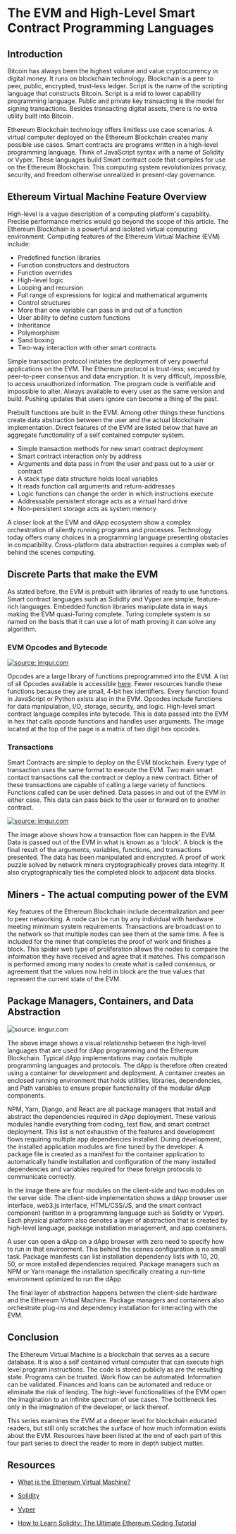 # The EVM and High-Level Smart Contract Programming Languages

## Introduction

Bitcoin has always been the highest volume and value cryptocurrency in digital money. It runs on blockchain technology. Blockchain is a peer to peer, public, encrypted, trust-less ledger. Script is the name of the scripting language that constructs Bitcoin. Script is a mid to lower capability programming language. Public and private key transacting is the model for signing transactions. Besides transacting digital assets, there is no extra utility built into Bitcoin. 

Ethereum Blockchain technology offers limitless use case scenarios. A virtual computer deployed on the Ethereum Blockchain creates many possible use cases. Smart contracts are programs written in a high-level programming language. Think of JavaScript syntax with a name of Solidity or Vyper.  These languages build Smart contract code that compiles for use on the Ethereum Blockchain. This computing system revolutionizes privacy, security, and freedom otherwise unrealized in present-day governance.

## Ethereum Virtual Machine Feature Overview

High-level is a vague description of a computing platform's capability. Precise performance metrics would go beyond the scope of this article. The Ethereum Blockchain is a powerful and isolated virtual computing environment. Computing features of the Ethereum Virtual Machine (EVM) include: 

* Predefined function libraries 
* Function constructors and destructors
* Function overrides 
* High-level logic
* Looping and recursion 
* Full range of expressions for logical and mathematical arguments
* Control structures
* More than one variable can pass in and out of a function 
* User ability to define custom functions 
* Inheritance
* Polymorphism 
* Sand boxing 
* Two-way interaction with other smart contracts 

Simple transaction protocol initiates the deployment of very powerful applications on the EVM. The Ethereum protocol is trust-less; secured by peer-to-peer consensus and data encryption. It is very difficult, impossible, to access unauthorized information. The program code is verifiable and impossible to alter. Always available to every user as the same version and build. Pushing updates that users ignore can become a thing of the past.

Prebuilt functions are built in the EVM.  Among other things these functions create data abstraction between the user and the actual blockchain implementation.  Direct features of the EVM are listed below that have an aggregate functionality of a self contained computer system.

* Simple transaction methods for new smart contract deployment
* Smart contract interaction only by address
* Arguments and data pass in from the user and pass out to a user or contract
* A stack type data structure holds local variables
* It reads function call arguments and return-addresses
* Logic functions can change the order in which instructions execute
* Addressable persistent storage acts as a virtual hard drive 
* Non-persistent storage acts as system memory

A closer look at the EVM and dApp ecosystem show a complex orchestration of silently running programs and processes. Technology today offers many choices in a programming language presenting obstacles in compatibility. Cross-platform data abstraction requires a complex web of behind the scenes computing. 

## Discrete Parts that make the EVM

As stated before, the EVM is prebuilt with libraries of ready to use functions. Smart contract languages such as Solidity and Vyper are simple, feature-rich languages. Embedded function libraries manipulate data in ways making the EVM quasi-Turing complete. Turing complete system is so named on the basis that it can use a lot of math proving it can solve any algorithm.

### EVM Opcodes and Bytecode

<a href="https://imgur.com/J3lKgEy"><img src="https://i.imgur.com/J3lKgEy.png" title="source: imgur.com" /></a>

Opcodes are a large library of functions preprogrammed into the EVM. A list of all Opcodes available is accessible [here](https://www.ethervm.io/#opcodes). Fewer resources handle these functions because they are small, 4-bit hex identifiers. Every function found in JavaScript or Python exists also in the EVM. Opcodes include functions for data manipulation, I/O, storage, security, and logic. High-level smart contract language compiles into bytecode. This is data passed into the EVM in hex that calls opcode functions and handles user arguments. The image located at the top of the page is a matrix of two digit hex opcodes. 

### Transactions

Smart Contracts are simple to deploy on the EVM blockchain. Every type of transaction uses the same format to execute the EVM. Two main smart contact transactions call the contract or deploy a new contract. Either of these transactions are capable of calling a large variety of functions. Functions called can be user defined. Data passes in and out of the EVM in either case. This data can pass back to the user or forward on to another contract.

<a href="https://imgur.com/bfKk7mY"><img src="https://i.imgur.com/bfKk7mY.png" title="source: imgur.com" /></a>

The image above shows how a transaction flow can happen in the EVM. Data is passed out of the EVM in what is known as a 'block'. A block is the final result of the arguments, variables, functions, and transactions presented. The data has been manipulated and encrypted. A proof of work puzzle solved by network miners cryptographically proves data integrity. It also cryptographically ties the completed block to adjacent data blocks.

## Miners - The actual computing power of the EVM

Key features of the Ethereum Blockchain include decentralization and peer to peer networking. A node can be run by any individual with hardware meeting minimum system requirements. Transactions are broadcast on to the network so that multiple nodes can see them at the same time. A fee is included for the miner that completes the proof of work and finishes a block. This spider web type of proliferation allows the nodes to compare the information they have received and agree that it matches. This comparison is performed among many nodes to create what is called consensus, or agreement that the values now held in block are the true values that represent the current state of the EVM.

## Package Managers, Containers, and Data Abstraction

<a style="height: auto, width: auto"><img src="https://i.imgur.com/x9pHiHQ.png" title="source: imgur.com" /></a>

The above image shows a visual relationship between the high-level languages that are used for dApp programming and the Ethereum Blockchain. Typical dApp implementations may contain multiple programming languages and protocols. The dApp is therefore often created using a container for development and deployment. A container creates an enclosed running environment that holds utilities, libraries, dependencies, and Path variables to ensure proper functionality of the modular dApp components. 

NPM, Yarn, Django, and React are all package managers that install and abstract the dependencies required in dApp deployment. These various modules handle everything from coding, test flow, and smart contract deployment. This list is not exhaustive of the features and development flows requiring multiple app dependencies installed. During development, the installed application modules are fine tuned by the developer. A package file is created as a manifest for the container application to automatically handle installation and configuration of the many installed dependencies and variables required for these foreign protocols to communicate correctly.

In the image there are four modules on the client-side and two modules on the server side. The client-side implementation shows a dApp browser user interface, web3.js interface, HTML/CSS/JS, and the smart contract component (written in a programming language such as Solidity or Vyper). Each physical platform also denotes a layer of abstraction that is created by high-level language, package installation management, and app containers.

A user can open a dApp on a dApp browser with zero need to specify how to run in that environment. This behind the scenes configuration is no small task. Package manifests can list installation dependency lists with 10, 20, 50, or more installed dependencies required. Package managers such as NPM or Yarn manage the installation specifically creating a run-time environment optimized to run the dApp

The final layer of abstraction happens between the client-side hardware and the Ethereum Virtual Machine. Package managers and containers also orchestrate plug-ins and dependency installation for interacting with the EVM.

## Conclusion

The Ethereum Virtual Machine is a blockchain that serves as a secure database.  It is also a self contained virtual computer that can execute high level program instructions.  The code is stored publicly as are the resulting state.  Programs can be trusted.  Work flow can be automated.  Information can be validated.  Finances and loans can be automated and reduce or eliminate the risk of lending.  The high-level functionalities of the EVM open the imagination to an infinite spectrum of use cases.  The bottleneck lies only in the imagination of the developer, or lack thereof.

This series examines the EVM at a deeper level for blockchain educated readers, but still only scratches the surface of how much information exists about the EVM.  Resources have been listed at the end of each part of this four part series to direct the reader to more in depth subject matter.


## Resources

* [What is the Ethereum Virtual Machine?](https://techcoins.net/ethereum-virtual-machine/)

* [Solidity](https://solidity.readthedocs.io/en/develop/index.html)

* [Vyper](https://github.com/vyperlang/vyper)

* [How to Learn Solidity:  The Ultimate Ethereum Coding Tutorial](https://blockgeeks.com/guides/solidity/)


